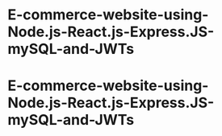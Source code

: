 # E-commerce-website-using-Node.js-React.js-Express.JS-mySQL-and-JWTs
# E-commerce-website-using-Node.js-React.js-Express.JS-mySQL-and-JWTs
